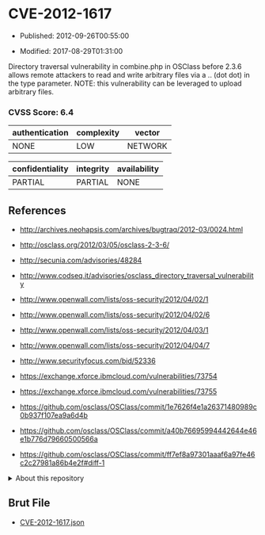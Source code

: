 # CVE-2012-1617

- Published: 2012-09-26T00:55:00

- Modified: 2017-08-29T01:31:00

Directory traversal vulnerability in combine.php in OSClass before 2.3.6 allows remote attackers to read and write arbitrary files via a .. (dot dot) in the type parameter.  NOTE: this vulnerability can be leveraged to upload arbitrary files.

### CVSS Score: **6.4**

| authentication | complexity | vector |
| --- | --- | --- |
| NONE | LOW | NETWORK |

| confidentiality | integrity | availability |
| --- | --- | --- |
| PARTIAL | PARTIAL | NONE |

## References

* http://archives.neohapsis.com/archives/bugtraq/2012-03/0024.html

* http://osclass.org/2012/03/05/osclass-2-3-6/

* http://secunia.com/advisories/48284

* http://www.codseq.it/advisories/osclass_directory_traversal_vulnerability

* http://www.openwall.com/lists/oss-security/2012/04/02/1

* http://www.openwall.com/lists/oss-security/2012/04/02/6

* http://www.openwall.com/lists/oss-security/2012/04/03/1

* http://www.openwall.com/lists/oss-security/2012/04/04/7

* http://www.securityfocus.com/bid/52336

* https://exchange.xforce.ibmcloud.com/vulnerabilities/73754

* https://exchange.xforce.ibmcloud.com/vulnerabilities/73755

* https://github.com/osclass/OSClass/commit/1e7626f4e1a26371480989c0b937f107ea9a6d4b

* https://github.com/osclass/OSClass/commit/a40b76695994442644e46e1b776d79660500566a

* https://github.com/osclass/OSClass/commit/ff7ef8a97301aaaf6a97fe46c2c27981a86b4e2f#diff-1

<details>
<summary>About this repository</summary> 

  This repository is part of the project [Live Hack CVE](https://github.com/Live-Hack-CVE). Main website can be found [www.live-hack.org](https://www.live-hack.org) 
  
  Made by [Sn0wAlice](https://github.com/Sn0wAlice) for the people that care about security and need to have a feed of the latest CVEs. Hope you enjoy it, don't forget to star the repo and follow me on [Twitter](https://twitter.com/Sn0wAlice) and [Github](https://github.com/Sn0wAlice). And that is my [personnal website](https://www.alice-snow.me/)

  - [Home Page](https://github.com/Live-Hack-CVE)
  - [Framework](https://github.com/Live-Hack-CVE/cve-framework)
  - [CVE database](https://github.com/Live-Hack-CVE/full_database)
  - [Changelog](https://github.com/Live-Hack-CVE/Changelog)
</details>

## Brut File

* [CVE-2012-1617.json](https://raw.githubusercontent.com/Live-Hack-CVE/full_database/main/cves/2012/CVE-2012-1617.json)

